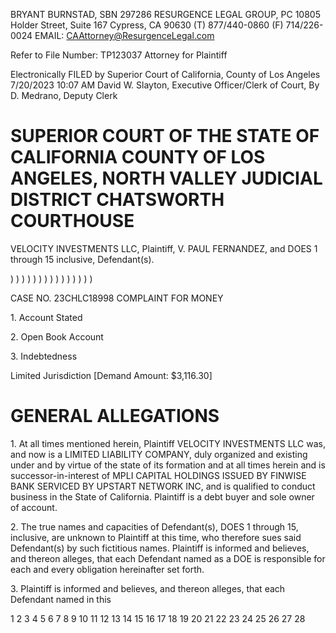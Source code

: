 BRYANT BURNSTAD, SBN 297286
RESURGENCE LEGAL GROUP, PC
10805 Holder Street, Suite 167
Cypress, CA 90630
(T) 877/440-0860 (F) 714/226-0024
EMAIL: CAAttorney@ResurgenceLegal.com

Refer to File Number: TP123037
Attorney for Plaintiff

Electronically FILED by
Superior Court of California,
County of Los Angeles
7/20/2023 10:07 AM
David W. Slayton,
Executive Officer/Clerk of Court,
By D. Medrano, Deputy Clerk


# SUPERIOR COURT OF THE STATE OF CALIFORNIA COUNTY OF LOS ANGELES, NORTH VALLEY JUDICIAL DISTRICT CHATSWORTH COURTHOUSE

VELOCITY INVESTMENTS LLC,
Plaintiff,
V.
PAUL FERNANDEZ,
and DOES 1 through 15 inclusive,
Defendant(s).

)
)
)
)
)
)
)
)
)
)
)
)
)
)
)

CASE NO. 23CHLC18998
COMPLAINT FOR MONEY

1\. Account Stated

2\. Open Book Account

3\. Indebtedness

Limited Jurisdiction
[Demand Amount: $3,116.30]


# GENERAL ALLEGATIONS

1\.
At all times mentioned herein, Plaintiff VELOCITY INVESTMENTS LLC was, and now is
a LIMITED LIABILITY COMPANY, duly organized and existing under and by virtue of the state of
its formation and at all times herein and is successor-in-interest of MPLI CAPITAL HOLDINGS
ISSUED BY FINWISE BANK SERVICED BY UPSTART NETWORK INC, and is qualified to
conduct business in the State of California. Plaintiff is a debt buyer and sole owner of account.

2\.
The true names and capacities of Defendant(s), DOES 1 through 15, inclusive, are unknown to
Plaintiff at this time, who therefore sues said Defendant(s) by such fictitious names. Plaintiff is
informed and believes, and thereon alleges, that each Defendant named as a DOE is responsible for
each and every obligation hereinafter set forth.

3\.
Plaintiff is informed and believes, and thereon alleges, that each Defendant named in this

<!-- PageFooter="COMPLAINT FOR MONEY" -->
<!-- PageNumber="1" -->

1
2
3
4
5
6
7
8
9
10
11
12
13
14
15
16
17
18
19
20
21
22
23
24
25
26
27
28

<!-- PageBreak -->

